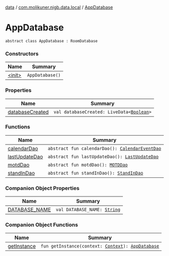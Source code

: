 [data](../../index.md) / [com.molikuner.nigb.data.local](../index.md) / [AppDatabase](./index.md)

# AppDatabase

`abstract class AppDatabase : RoomDatabase`

### Constructors

| Name | Summary |
|---|---|
| [&lt;init&gt;](-init-.md) | `AppDatabase()` |

### Properties

| Name | Summary |
|---|---|
| [databaseCreated](database-created.md) | `val databaseCreated: LiveData<`[`Boolean`](https://kotlinlang.org/api/latest/jvm/stdlib/kotlin/-boolean/index.html)`>` |

### Functions

| Name | Summary |
|---|---|
| [calendarDao](calendar-dao.md) | `abstract fun calendarDao(): `[`CalendarEventDao`](../../com.molikuner.nigb.data.local.dao/-calendar-event-dao/index.md) |
| [lastUpdateDao](last-update-dao.md) | `abstract fun lastUpdateDao(): `[`LastUpdateDao`](../../com.molikuner.nigb.data.local.dao/-last-update-dao/index.md) |
| [motdDao](motd-dao.md) | `abstract fun motdDao(): `[`MOTDDao`](../../com.molikuner.nigb.data.local.dao/-m-o-t-d-dao/index.md) |
| [standInDao](stand-in-dao.md) | `abstract fun standInDao(): `[`StandInDao`](../../com.molikuner.nigb.data.local.dao/-stand-in-dao/index.md) |

### Companion Object Properties

| Name | Summary |
|---|---|
| [DATABASE_NAME](-d-a-t-a-b-a-s-e_-n-a-m-e.md) | `val DATABASE_NAME: `[`String`](https://kotlinlang.org/api/latest/jvm/stdlib/kotlin/-string/index.html) |

### Companion Object Functions

| Name | Summary |
|---|---|
| [getInstance](get-instance.md) | `fun getInstance(context: `[`Context`](https://developer.android.com/reference/android/content/Context.html)`): `[`AppDatabase`](./index.md) |
